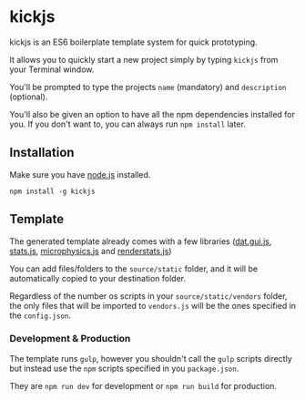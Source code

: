 # kickjs

kickjs is an ES6 boilerplate template system for quick prototyping.

It allows you to quickly start a new project simply by typing `kickjs` from your Terminal window.

You'll be prompted to type the projects `name` (mandatory) and `description` (optional).

You'll also be given an option to have all the npm dependencies installed for you. If you don't want to, you can always run `npm install` later.

## Installation
Make sure you have [node.js](http://nodejs.org/) installed.
```shell
npm install -g kickjs
```

## Template
The generated template already comes with a few libraries ([dat.gui.js](https://github.com/dataarts/dat.gui), [stats.js](https://github.com/mrdoob/stats.js), [microphysics.js](https://github.com/jeromeetienne/microphysics.js) and [renderstats.js](https://github.com/jeromeetienne/threex.rendererstats))

You can add files/folders to the `source/static` folder, and it will be automatically copied to your destination folder.

Regardless of the number os scripts in your `source/static/vendors` folder, the only files that will be imported to `vendors.js` will be the ones specified in the `config.json`.

### Development & Production
The template runs `gulp`, however you shouldn't call the `gulp` scripts directly but instead use the `npm` scripts specified in you `package.json`.

They are `npm run dev` for development or `npm run build` for production.
